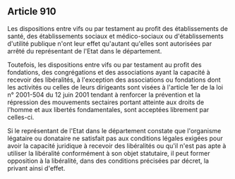 Article 910
----
Les dispositions entre vifs ou par testament au profit des établissements de
santé, des établissements sociaux et médico-sociaux ou d'établissements
d'utilité publique n'ont leur effet qu'autant qu'elles sont autorisées par
arrêté du représentant de l'Etat dans le département.

Toutefois, les dispositions entre vifs ou par testament au profit des
fondations, des congrégations et des associations ayant la capacité à recevoir
des libéralités, à l'exception des associations ou fondations dont les activités
ou celles de leurs dirigeants sont visées à l'article 1er de la loi n° 2001-504
du 12 juin 2001 tendant à renforcer la prévention et la répression des
mouvements sectaires portant atteinte aux droits de l'homme et aux libertés
fondamentales, sont acceptées librement par celles-ci.

Si le représentant de l'Etat dans le département constate que l'organisme
légataire ou donataire ne satisfait pas aux conditions légales exigées pour
avoir la capacité juridique à recevoir des libéralités ou qu'il n'est pas apte à
utiliser la libéralité conformément à son objet statutaire, il peut former
opposition à la libéralité, dans des conditions précisées par décret, la privant
ainsi d'effet.
